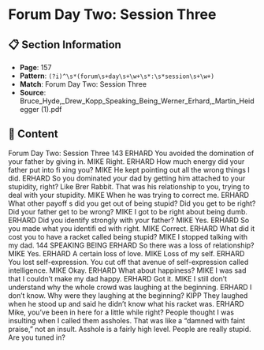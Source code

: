 # Forum Day Two: Session Three

## 📋 Section Information

- **Page**: 157
- **Pattern**: `(?i)^\s*(forum\s+day\s+\w+\s*:\s*session\s+\w+)`
- **Match**: Forum Day Two: Session Three
- **Source**: Bruce_Hyde,_Drew_Kopp_Speaking_Being_Werner_Erhard,_Martin_Heidegger (1).pdf

## 📄 Content

Forum Day Two: Session Three
143
ERHARD
You avoided the domination of your father by giving in.
MIKE
Right.
ERHARD
How much energy did your father put into fi xing you?
MIKE
He kept pointing out all the wrong things I did.
ERHARD
So you dominated your dad by getting him attached to your stupidity, right? Like Brer Rabbit.
That was his relationship to you, trying to deal with your stupidity.
MIKE
When he was trying to correct me.
ERHARD
What other payoff s did you get out of being stupid? Did you get to be right? Did your father get
to be wrong?
MIKE
I got to be right about being dumb.
ERHARD
Did you identify strongly with your father?
MIKE
Yes.
ERHARD
So you made what you identifi ed with right.
MIKE
Correct.
ERHARD
What did it cost you to have a racket called being stupid?
MIKE
I stopped talking with my dad.
144
SPEAKING BEING
ERHARD
So there was a loss of relationship?
MIKE
Yes.
ERHARD
A certain loss of love.
MIKE
Loss of my self.
ERHARD
You lost self-expression. You cut off  that avenue of self-expression called intelligence.
MIKE
Okay.
ERHARD
What about happiness?
MIKE
I was sad that I couldn’t make my dad happy.
ERHARD
Got it.
MIKE
I still don’t understand why the whole crowd was laughing at the beginning.
ERHARD
I don’t know. Why were they laughing at the beginning?
KIPP
They laughed when he stood up and said he didn’t know what his racket was.
ERHARD
Mike, you’ve been in here for a little while right? People thought I was insulting when I called
them assholes. That was like a “damned with faint praise,” not an insult. Asshole is a fairly high
level. People are really stupid. Are you tuned in?